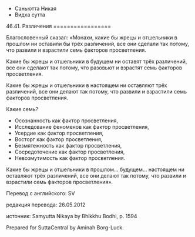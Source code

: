 









* Саньютта Никая
* Видха сутта


46\.41\. Различения
\=\=\=\=\=\=\=\=\=\=\=\=\=\=\=\=\=



Благословенный сказал: «Монахи, какие бы жрецы и отшельники в прошлом ни оставили бы трёх различений, все они сделали так потому, что развили и взрастили семь факторов просветления\.


Какие бы жрецы и отшельники в будущем ни оставят трёх различений, все они сделают так потому, что разовьют и взрастят семь факторов просветления\.


Какие бы жрецы и отшельники в настоящем ни оставляют трёх различений, все они делают так потому, что развили и взрастили семь факторов просветления\.


Какие семь?


* Осознанность как фактор просветления,
* Исследование феноменов как фактор просветления,
* Усердие как фактор просветления,
* Восторг как фактор просветления,
* Безмятежность как фактор просветления,
* Сосредоточение как фактор просветления,
* Невозмутимость как фактор просветления\.


Какие бы жрецы и отшельники в прошлом… будущем… настоящем ни оставляют трёх различений, все они делают так потому, что развили и взрастили семь факторов просветления»\.



Перевод с английского: SV


редакция перевода: 26\.05\.2012


источник: Samyutta Nikaya by Bhikkhu Bodhi, p\. 1594


Prepared for SuttaCentral by Aminah Borg\-Luck\.






